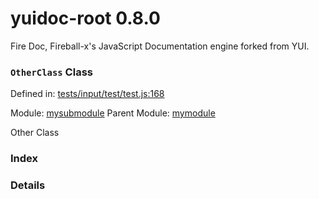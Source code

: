 
# yuidoc-root 0.8.0

Fire Doc, Fireball-x&#x27;s JavaScript Documentation engine forked from YUI.

### `OtherClass` Class


Defined in: [tests/input/test/test.js:168](../files/tests/input/test/test.js.js)

Module: [mysubmodule](../modules/mysubmodule.md)
Parent Module: [mymodule](../modules/mymodule.md)




Other Class

### Index







### Details





